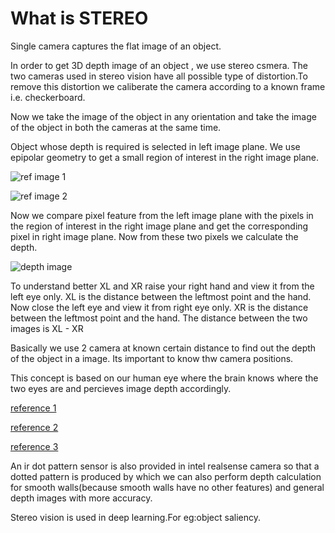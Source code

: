 # What is STEREO

Single camera captures the flat image of an object.

In order to get 3D depth image of an object ,  we use stereo csmera. The two cameras used in stereo vision have all possible type of distortion.To remove this distortion we caliberate the camera according to a known frame i.e. checkerboard.

Now we take the image of the object in any orientation and take the image of the object in both the cameras at the same time.

Object whose depth is required is selected in left image plane. We use epipolar geometry to get a small region of interest in the right image plane.

![ref image 1](https://scontent-bom1-1.xx.fbcdn.net/v/t39.30808-6/300047900_798334438248341_8868216963068833691_n.jpg?stp=dst-jpg_p552x414&_nc_cat=104&ccb=1-7&_nc_sid=730e14&_nc_ohc=lra4Kh2AitMAX-xLjxL&tn=kUlyq_1UMr9Vo7RK&_nc_ht=scontent-bom1-1.xx&oh=00_AT9arlXlTXCtWuRkmP4o7hFXu2FeLjxf7UhiPVWhKmURzQ&oe=63046FEC)

![ref image 2](https://scontent.fbom3-1.fna.fbcdn.net/v/t39.30808-6/299155110_798331481581970_6067365097503398892_n.jpg?_nc_cat=108&ccb=1-7&_nc_sid=0debeb&_nc_ohc=1wWnqoT3u2oAX8dHNMK&_nc_ht=scontent.fbom3-1.fna&oh=00_AT99-c_cIg2JskB1wXdE6RZgeq_e9zrjOlMrTxyfL_fRmQ&oe=63052218)

Now we compare pixel feature from the left image plane with the pixels in the region of interest in the right image plane and get the corresponding pixel in right image plane. Now from these two pixels we calculate the depth.

![depth image](https://scontent-bom1-1.xx.fbcdn.net/v/t39.30808-6/300171893_798334414915010_4963760495110182852_n.jpg?stp=dst-jpg_p552x414&_nc_cat=105&ccb=1-7&_nc_sid=730e14&_nc_ohc=qQ_kS_dWpCAAX8RkKvN&_nc_ht=scontent-bom1-1.xx&oh=00_AT_kzKfkt1BTAPf5dVnoUlTJ4xezm5h-QxrJVmFjM_G3nw&oe=63042E92)

To understand better XL and XR raise your right hand and view it from the left eye only. XL is the distance between the leftmost point and the hand. Now close the left eye and view it from right eye only. XR is the distance between the leftmost point and the hand. The distance between the two images is XL - XR

Basically we use 2 camera at known certain distance to find out the depth of the object in a image. Its important to know thw camera positions.

This concept is based on our human eye where the brain knows where the two eyes are and percieves image depth accordingly.

[reference 1](https://www.youtube.com/watch?v=O7B2vCsTpC0)

[reference 2](https://www.youtube.com/watch?v=EDeHyb21L2M)

[reference 3](https://www.youtube.com/watch?v=bRkUGqsz6SI&t=119s)

An ir dot pattern sensor is also provided in intel realsense camera so that a dotted pattern is produced by which we can also perform depth calculation for smooth walls(because smooth walls have no other features) and general depth images with more accuracy.

Stereo vision is used in deep learning.For eg:object saliency.
